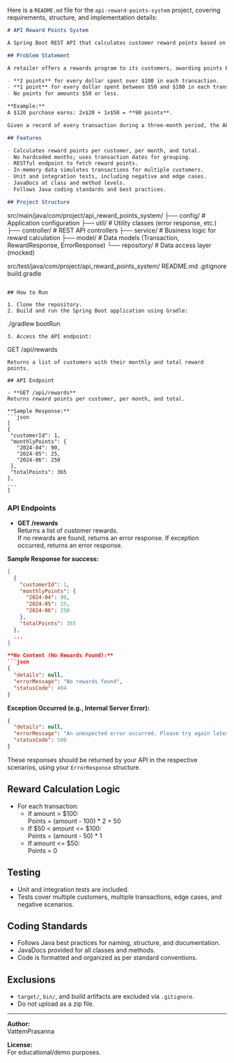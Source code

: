 Here is a `README.md` file for the `api-reward-points-system` project, covering requirements, structure, and implementation details:

```markdown
# API Reward Points System

A Spring Boot REST API that calculates customer reward points based on their transaction history, as per the requirements for a web API developer assignment.

## Problem Statement

A retailer offers a rewards program to its customers, awarding points based on each recorded purchase:

- **2 points** for every dollar spent over $100 in each transaction.
- **1 point** for every dollar spent between $50 and $100 in each transaction.
- No points for amounts $50 or less.

**Example:**  
A $120 purchase earns: 2x$20 + 1x$50 = **90 points**.

Given a record of every transaction during a three-month period, the API calculates the reward points earned for each customer per month and in total.

## Features

- Calculates reward points per customer, per month, and total.
- No hardcoded months; uses transaction dates for grouping.
- RESTful endpoint to fetch reward points.
- In-memory data simulates transactions for multiple customers.
- Unit and integration tests, including negative and edge cases.
- JavaDocs at class and method levels.
- Follows Java coding standards and best practices.

## Project Structure

```
src/main/java/com/project/api_reward_points_system/
├── config/             # Application configuration
├── util/               # Utility classes (error response, etc.)
├── controller/         # REST API controllers
├── service/            # Business logic for reward calculation
├── model/              # Data models (Transaction, RewardResponse, ErrorResponse)
└── repository/         # Data access layer (mocked)

src/test/java/com/project/api_reward_points_system/
README.md
.gitignore
build.gradle
```

## How to Run

1. Clone the repository.
2. Build and run the Spring Boot application using Gradle:
   ```
./gradlew bootRun
   ```
3. Access the API endpoint:
   ```
GET /api/rewards
   ```
   Returns a list of customers with their monthly and total reward points.

## API Endpoint

- **GET /api/rewards**  
  Returns reward points per customer, per month, and total.

**Sample Response:**
```json
[
  {
    "customerId": 1,
    "monthlyPoints": {
      "2024-04": 90,
      "2024-05": 25,
      "2024-06": 250
    },
    "totalPoints": 365
  },
  ...
]
```
### API Endpoints

- **GET /rewards**  
  Returns a list of customer rewards.  
  If no rewards are found, returns an error response.
  If exception occurred, returns an error response.

**Sample Response for success:**
```json
[
  {
    "customerId": 1,
    "monthlyPoints": {
      "2024-04": 90,
      "2024-05": 25,
      "2024-06": 250
    },
    "totalPoints": 365
  },
  ...
]

**No Content (No Rewards Found):**
```json
{
  "details": null,
  "errorMessage": "No rewards found",
  "statusCode": 404
}
```

**Exception Occurred (e.g., Internal Server Error):**
```json
{
  "details": null,
  "errorMessage": "An unexpected error occurred. Please try again later.",
  "statusCode": 500
}
```

These responses should be returned by your API in the respective scenarios, using your `ErrorResponse` structure.

## Reward Calculation Logic

- For each transaction:
    - If amount > $100:  
      Points = (amount - 100) * 2 + 50
    - If $50 < amount <= $100:  
      Points = (amount - 50) * 1
    - If amount <= $50:  
      Points = 0

## Testing

- Unit and integration tests are included.
- Tests cover multiple customers, multiple transactions, edge cases, and negative scenarios.

## Coding Standards

- Follows Java best practices for naming, structure, and documentation.
- JavaDocs provided for all classes and methods.
- Code is formatted and organized as per standard conventions.

## Exclusions

- `target/`, `bin/`, and build artifacts are excluded via `.gitignore`.
- Do not upload as a zip file.

---

**Author:**  
VattemPrasanna

**License:**  
For educational/demo purposes.
```
